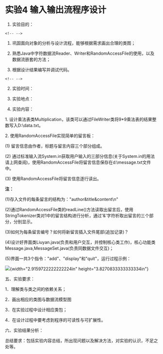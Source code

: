 # 实验4 输入输出流程序设计

1.  实验目的：

```{=html}
<!-- -->
```
1.  巩固面向对象的分析与设计流程，能够根据需求画出合理的类图；

2.  熟悉Java中字符数据流Reader、Writer和RandomAccessFile的使用，以及数据流嵌套的方法；

3.  根据设计结果编写并调试代码。

```{=html}
<!-- -->
```
2.  实验时间：

3.  实验地点：

4.  实验内容：

1\. 设计乘法表类Multiplication，该类可以通过FileWriter类将9\*9乘法表的结果整数写入D:\\data.txt。

2\. 使用RandomAccessFile实现简单的留言板：

\(1\) 留言信息由作者，标题与留言内容三个部分组成。

\(2\) 通过标准输入流System.in获取用户输入的三部分信息(关于System.in的用法请上网查阅)，使用RandomAccessFile将留言信息保存在d:\\message.txt文件中。

\(3\) 使用RandomAccessFile将留言信息逐行读出。

**注：**

(1)存入文件的每条留言的结构为："author&title&content\\n"

(2)通过RandomAccessFile类的readLine()方法读取出留言后，使用StringTokenizer类对1中的留言结构进行分析，通过'&'字符析取出留言的三个部分，分别显示。

(3)如何为每条留言编号？如何将新留言插入文件尾部(追加记录)？

(4)设计好界面类Liuyan.java(负责和用户交互，并控制核心类工作)，核心功能类Message.java,MessageSet.java(负责同数据文件交互)；

(5)界面一共3个指令："add"、"display"和"quit"，运行过程示例：

![](media/image1.png){width="2.9159722222222224in" height="3.8270833333333334in"}

五、实验要求：

1．理解类与类之间的依赖关系；

2．画出相应的类图与数据流模型图

3．在实验过程中设计相应类包；

4．在设计过程中要考虑到程序的可读性与可扩展性。

六、实验结果分析：

总结要求：包括实验内容总结，所出现问题以及解决方法，对实验的认识，不足之处等。